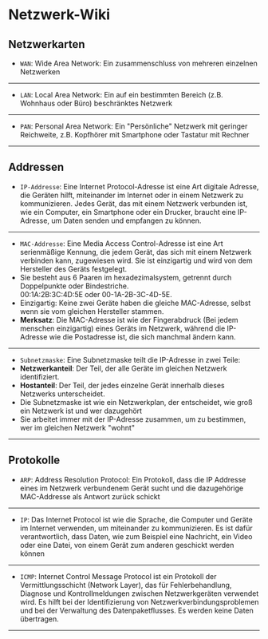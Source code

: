 # Netzwerk-Wiki
## Netzwerkarten
- `WAN`: Wide Area Network: Ein zusammenschluss von mehreren einzelnen Netzwerken
___
- `LAN`: Local Area Network: Ein auf ein bestimmten Bereich (z.B. Wohnhaus oder Büro) beschränktes Netzwerk
___
- `PAN`: Personal Area Network: Ein "Persönliche" Netzwerk mit geringer Reichweite, z.B. Kopfhörer mit Smartphone oder Tastatur mit Rechner
___
## Addressen
- `IP-Addresse`: Eine Internet Protocol-Adresse ist eine Art digitale Adresse, die Geräten hilft, miteinander im Internet oder in einem Netzwerk zu kommunizieren. Jedes Gerät, das mit einem Netzwerk verbunden ist, wie ein Computer, ein Smartphone oder ein Drucker, braucht eine IP-Adresse, um Daten senden und empfangen zu können.
___
- `MAC-Addresse`: Eine Media Access Control-Adresse ist eine Art serienmäßige Kennung, die jedem Gerät, das sich mit einem Netzwerk verbinden kann, zugewiesen wird. Sie ist einzigartig und wird von dem Hersteller des Geräts festgelegt.
- Sie besteht aus 6 Paaren im hexadezimalsystem, getrennt durch Doppelpunkte oder Bindestriche. <br>
00:1A:2B:3C:4D:5E oder 00-1A-2B-3C-4D-5E.
- Einzigartig: Keine zwei Geräte haben die gleiche MAC-Adresse, selbst wenn sie vom gleichen Hersteller stammen.
- **Merksatz**: Die MAC-Adresse ist wie der Fingerabdruck (Bei jedem menschen einzigartig) eines Geräts im Netzwerk, während die IP-Adresse wie die Postadresse ist, die sich manchmal ändern kann.
___
- `Subnetzmaske`: Eine Subnetzmaske teilt die IP-Adresse in zwei Teile:
- **Netzwerkanteil**: Der Teil, der alle Geräte im gleichen Netzwerk identifiziert.
- **Hostanteil**: Der Teil, der jedes einzelne Gerät innerhalb dieses Netzwerks unterscheidet.
- Die Subnetzmaske ist wie ein Netzwerkplan, der entscheidet, wie groß ein Netzwerk ist und wer dazugehört
- Sie arbeitet immer mit der IP-Adresse zusammen, um zu bestimmen, wer im gleichen Netzwerk "wohnt"
___
## Protokolle
- `ARP`: Address Resolution Protocol: Ein Protokoll, dass die IP Addresse eines im Netzwerk verbundenem Gerät sucht und die dazugehörige MAC-Addresse als Antwort zurück schickt
___
- `IP`: Das Internet Protocol ist wie die Sprache, die Computer und Geräte im Internet verwenden, um miteinander zu kommunizieren. Es ist dafür verantwortlich, dass Daten, wie zum Beispiel eine Nachricht, ein Video oder eine Datei, von einem Gerät zum anderen geschickt werden können
___
- `ICMP`: Internet Control Message Protocol ist ein Protokoll der Vermittlungsschicht (Network Layer), das für Fehlerbehandlung, Diagnose und Kontrollmeldungen zwischen Netzwerkgeräten verwendet wird. Es hilft bei der Identifizierung von Netzwerkverbindungsproblemen und bei der Verwaltung des Datenpaketflusses. Es werden keine Daten übertragen.
___